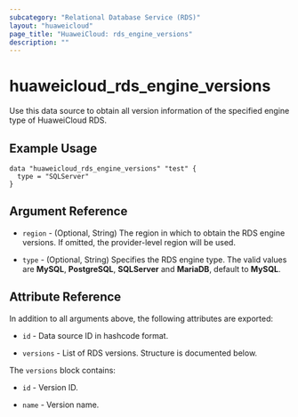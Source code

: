 ```yaml
---
subcategory: "Relational Database Service (RDS)"
layout: "huaweicloud"
page_title: "HuaweiCloud: rds_engine_versions"
description: ""
---
```


# huaweicloud_rds_engine_versions

Use this data source to obtain all version information of the specified engine type of HuaweiCloud RDS.

## Example Usage

```hcl
data "huaweicloud_rds_engine_versions" "test" {
  type = "SQLServer"
}
```

## Argument Reference

* `region` - (Optional, String) The region in which to obtain the RDS engine versions.
  If omitted, the provider-level region will be used.

* `type` - (Optional, String) Specifies the RDS engine type.
  The valid values are **MySQL**, **PostgreSQL**, **SQLServer** and **MariaDB**, default to **MySQL**.

## Attribute Reference

In addition to all arguments above, the following attributes are exported:

* `id` - Data source ID in hashcode format.

* `versions` - List of RDS versions. Structure is documented below.

The `versions` block contains:

* `id` - Version ID.

* `name` - Version name.
